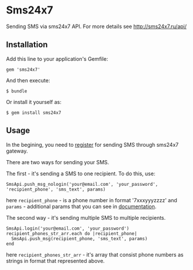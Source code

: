 # Sms24x7

Sending SMS via sms24x7 API. For more details see http://sms24x7.ru/api/

## Installation

Add this line to your application's Gemfile:

    gem 'sms24x7'

And then execute:

    $ bundle

Or install it yourself as:

    $ gem install sms24x7

## Usage

In the begining, you need to [register](http://outbox.sms24x7.ru/registration.php?pattern_id=2) for sending SMS through sms24x7 gateway.

There are two ways for sending your SMS.

The first - it's sending a SMS to one recipient. To do this, use:

```
SmsApi.push_msg_nologin('your@email.com', 'your_password', 'recipient_phone', 'sms_text', params)
```

here `recipient_phone` - is a phone number in format '7xxxyyyzzzz' and `params` - additional params that you can see in [documentation](http://sms24x7.ru/wp-content/uploads/2011/04/api_manual.pdf).

The second way - it's sending multiple SMS to multiple recipients.

```
SmsApi.login('your@email.com', 'your_password')
recipient_phones_str_arr.each do |recipient_phone|
  SmsApi.push_msg(recipient_phone, 'sms_text', params)
end
```

here `recipient_phones_str_arr` - it's array that consist phone numbers as strings in format that represented above.

